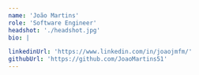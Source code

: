 ```yaml
---
name: 'João Martins'
role: 'Software Engineer'
headshot: './headshot.jpg'
bio: |

linkedinUrl: 'https://www.linkedin.com/in/joaojmfm/'
githubUrl: 'https://github.com/JoaoMartins51'
---
```

